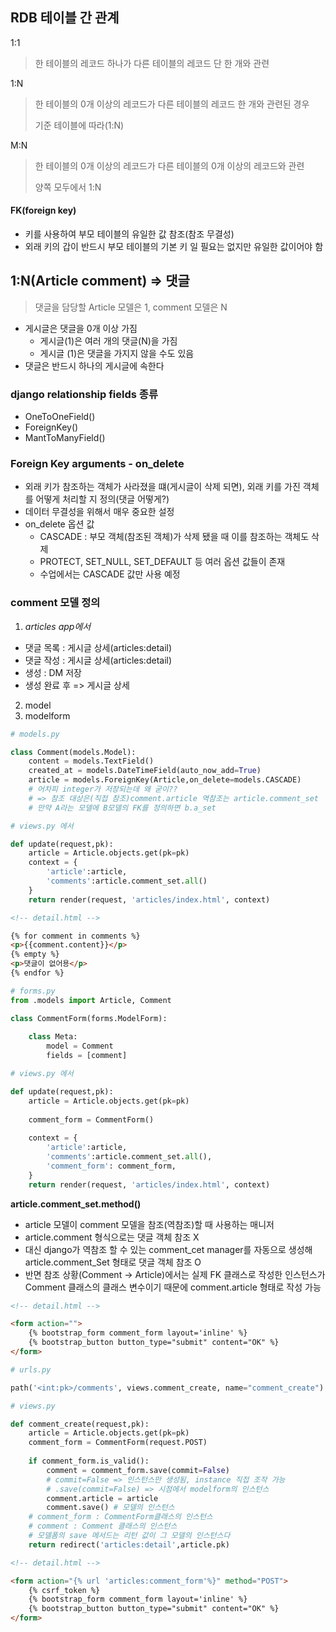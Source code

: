 ## RDB 테이블 간 관계

1:1

> 한 테이블의 레코드 하나가 다른 테이블의 레코드 단 한 개와 관련



1:N

> 한 테이블의 0개 이상의 레코드가 다른 테이블의 레코드 한 개와 관련된 경우
>
> 기준 테이블에 따라(1:N)



M:N

> 한 테이블의 0개 이상의 레코드가 다른 테이블의 0개 이상의 레코드와 관련
>
> 양쪽 모두에서 1:N



#### FK(foreign key)

- 키를 사용하여 부모 테이블의 유일한 값 참조(참조 무결성)
- 외래 키의 갑이 반드시 부모 테이블의 기본 키 일 필요는 없지만 유일한 값이어야 함



## 1:N(Article comment) => 댓글

> 댓글을 담당할 Article 모델은 1, comment 모델은 N

- 게시글은 댓글을 0개 이상 가짐
  - 게시글(1)은 여러 개의 댓글(N)을 가짐
  - 게시글 (1)은 댓글을 가지지 않을 수도 있음
- 댓글은 반드시 하나의 게시글에 속한다



### django relationship fields 종류

- OneToOneField()
- ForeignKey()
- MantToManyField()



### Foreign Key arguments - on_delete

- 외래 키가 참조하는 객체가 사라졌을 떄(게시글이 삭제 되면), 외래 키를 가진 객체를 어떻게 처리할 지 정의(댓글 어떻게?)
- 데이터 무결성을 위해서 매우 중요한 설정
- on_delete 옵션 값
  - CASCADE : 부모 객체(참조된 객체)가 삭제 됐을 때 이를 참조하는 객체도 삭제
  - PROTECT, SET_NULL, SET_DEFAULT 등 여러 옵션 값들이 존재
  - 수업에서는 CASCADE 값만 사용 예정



### comment 모델 정의 



1. *articles app에서*

- 댓글 목록 : 게시글 상세(articles:detail)
- 댓글 작성 : 게시글 상세(articles:detail)
- 생성 : DM 저장
- 생성 완료 후 => 게시글 상세

2. model
3. modelform



```python
# models.py

class Comment(models.Model):
    content = models.TextField()
    created_at = models.DateTimeField(auto_now_add=True)
    article = models.ForeignKey(Article,on_delete=models.CASCADE)
    # 어차피 integer가 저장되는데 왜 굳이??
    # => 참조 대상은(직접 참조)comment.article 역참조는 article.comment_set
    # 만약 A라는 모델에 B모델의 FK를 정의하면 b.a_set
```





```python
# views.py 에서

def update(request,pk):
    article = Article.objects.get(pk=pk)
    context = {
        'article':article,
        'comments':article.comment_set.all()
    }
    return render(request, 'articles/index.html', context)
```



```html
<!-- detail.html -->

{% for comment in comments %}
<p>{{comment.content}}</p>
{% empty %}
<p>댓글이 없어용</p>
{% endfor %}
```



```python
# forms.py
from .models import Article, Comment

class CommentForm(forms.ModelForm):
    
    class Meta:
        model = Comment
        fields = [comment]
```



```python
# views.py 에서

def update(request,pk):
    article = Article.objects.get(pk=pk)
    
    comment_form = CommentForm()
    
    context = {
        'article':article,
        'comments':article.comment_set.all(),
        'comment_form': comment_form,
    }
    return render(request, 'articles/index.html', context)
```



**article.comment_set.method()** 

- article 모델이 comment 모델을 참조(역참조)할 때 사용하는 매니저
- article.comment 형식으로는 댓글 객체 참조 X
- 대신 django가 역참조 할 수 있는 comment_cet manager를 자동으로 생성해 article.comment_Set 형태로 댓글 객체 참조 O
- 반면 참조 상황(Comment -> Article)에서는 실제 FK 클래스로 작성한 인스턴스가 Comment 클래스의 클래스 변수이기 때문에 comment.article 형태로 작성 가능



```html
<!-- detail.html -->

<form action="">
    {% bootstrap_form comment_form layout='inline' %}
    {% bootstrap_button button_type="submit" content="OK" %}
</form>
```



```python
# urls.py

path('<int:pk>/comments', views.comment_create, name="comment_create")
```



```python
# views.py

def comment_create(request,pk):
    article = Article.objects.get(pk=pk)
    comment_form = CommentForm(request.POST)
    
    if comment_form.is_valid():
        comment = comment_form.save(commit=False)
        # commit=False => 인스턴스만 생성됨, instance 직접 조작 가능
        # .save(commit=False) => 시점에서 modelform의 인스턴스
        comment.article = article
        comment.save() # 모델의 인스턴스
    # comment_form : CommentForm클래스의 인스턴스
    # comment : Comment 클래스의 인스턴스 
    # 모델폼의 save 메서드는 리턴 값이 그 모델의 인스턴스다
    return redirect('articles:detail',article.pk)
```



```html
<!-- detail.html -->

<form action="{% url 'articles:comment_form'%}" method="POST">
    {% csrf_token %}
    {% bootstrap_form comment_form layout='inline' %}
    {% bootstrap_button button_type="submit" content="OK" %}
</form>
```

